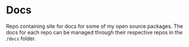 # Docs

Repo containing site for docs for some of my open source packages. The docs for each repo can be managed through their respective repos in the `/docs` folder.
